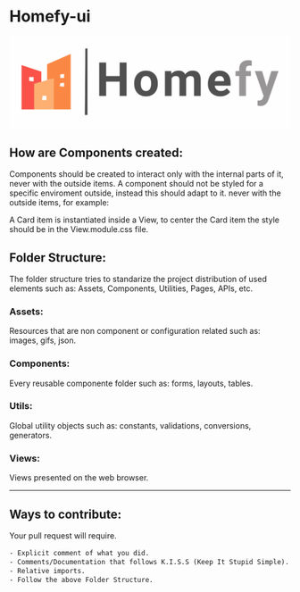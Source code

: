 # Homefy-ui
![Homefy.cl Logo](https://raw.githubusercontent.com/Homefy-cl/docs/main/media/logo/isotipo/original.png)

## How are Components created:

Components should be created to interact only with the internal parts of it, never with the outside items.
A component should not be styled for a specific enviroment outside, instead this should adapt to it.
never with the outside items, for example:

A Card item is instantiated inside a View, to center the Card item the style
should be in the View.module.css file.


## Folder Structure:

The folder structure tries to standarize the project distribution of used
elements such as: Assets, Components, Utilities, Pages, APIs, etc.

### Assets:

Resources that are non component or configuration related such as: images, gifs, json.

### Components:

Every reusable componente folder such as: forms, layouts, tables.

### Utils:

Global utility objects such as: constants, validations, conversions, generators.

### Views:

Views presented on the web browser.

---

## Ways to contribute:

Your pull request will require.

```
- Explicit comment of what you did.
- Comments/Documentation that follows K.I.S.S (Keep It Stupid Simple).
- Relative imports.
- Follow the above Folder Structure.
```
